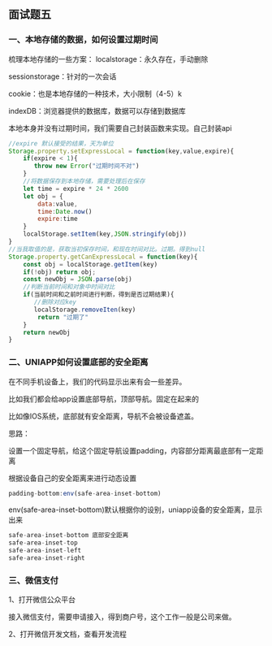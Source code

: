 ##  面试题五

### 一、本地存储的数据，如何设置过期时间

梳理本地存储的一些方案：
localstorage：永久存在，手动删除

sessionstorage：针对的一次会话

cookie：也是本地存储的一种技术，大小限制（4-5）k

indexDB：浏览器提供的数据库，数据可以存储到数据库

本地本身并没有过期时间，我们需要自己封装函数来实现。自己封装api

```js
//expire 默认接受的结果，天为单位
Storage.property.setExpressLocal = function(key,value,expire){
    if(expire < 1){
       throw new Error("过期时间不对")
    }
    //将数据保存到本地存储，需要处理后在保存
    let time = expire * 24 * 2600
    let obj = {
        data:value,
        time:Date.now()
        expire:time
    }
    localStorage.setItem(key,JSON.stringify(obj))
}
//当我取值的是，获取当初保存时间，和现在时间对比。过期。得到null
Storage.property.getCanExpressLocal = function(key){
    const obj = localStorage.getItem(key)
    if(!obj) return obj;
    const newObj = JSON.parse(obj)
    //判断当前时间和对象中时间对比
    if(当前时间和之前时间进行判断，得到是否过期结果){
       //删除对应key
       localStorage.removeIten(key)
        return "过期了"
    }
    return newObj
}
```

### 二、UNIAPP如何设置底部的安全距离

在不同手机设备上，我们的代码显示出来有会一些差异。

比如我们都会给app设置底部导航，顶部导航。固定在起来的

比如像IOS系统，底部就有安全距离，导航不会被设备遮盖。

思路：

设置一个固定导航，给这个固定导航设置padding，内容部分距离最底部有一定距离

根据设备自己的安全距离来进行动态设置

```js
padding-bottom:env(safe-area-inset-bottom)
```

env(safe-area-inset-bottom)默认根据你的设别，uniapp设备的安全距离，显示出来

```js
safe-area-inset-bottom 底部安全距离
safe-area-inset-top
safe-area-inset-left
safe-area-inset-right
```

### 三、微信支付

1、打开微信公众平台

接入微信支付，需要申请接入，得到商户号，这个工作一般是公司来做。

2、打开微信开发文档，查看开发流程



